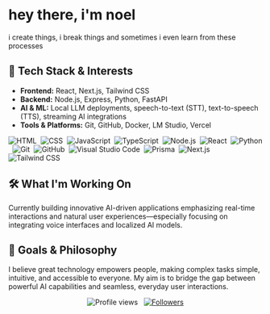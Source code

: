 # hey there, i'm noel

i create things, i break things and sometimes i even learn from these processes

## 🚀 Tech Stack & Interests

- **Frontend:** React, Next.js, Tailwind CSS
- **Backend:** Node.js, Express, Python, FastAPI
- **AI & ML:** Local LLM deployments, speech-to-text (STT), text-to-speech (TTS), streaming AI integrations
- **Tools & Platforms:** Git, GitHub, Docker, LM Studio, Vercel

![HTML](https://img.shields.io/badge/-HTML-0D1117?style=flat&logo=HTML5)&nbsp;
![CSS](https://img.shields.io/badge/-CSS-0D1117?style=flat&logo=CSS3&logoColor=1572B6)&nbsp;
![JavaScript](https://img.shields.io/badge/-JavaScript-0D1117?style=flat&logo=javascript)&nbsp;
![TypeScript](https://img.shields.io/badge/-TypeScript-0D1117?style=flat&logo=typescript)&nbsp;
![Node.js](https://img.shields.io/badge/-Node.js-0D1117?style=flat&logo=node.js)&nbsp;
![React](https://img.shields.io/badge/-React-0D1117?style=flat&logo=react)&nbsp;
![Python](https://img.shields.io/badge/-Python-0D1117?style=flat&logo=python)&nbsp;
![Git](https://img.shields.io/badge/-Git-0D1117?style=flat&logo=git)&nbsp;
![GitHub](https://img.shields.io/badge/-GitHub-0D1117?style=flat&logo=github)&nbsp;
![Visual Studio Code](https://img.shields.io/badge/-VS%20Code-0D1117?style=flat&logo=visual-studio-code&logoColor=007ACC)&nbsp;
![Prisma](https://img.shields.io/badge/-Prisma-0D1117?style=flat&logo=prisma)&nbsp;
![Next.js](https://img.shields.io/badge/-Nextjs-0D1117?style=flat&logo=next.js)&nbsp;
![Tailwind CSS](https://img.shields.io/badge/-Tailwind-0D1117?style=flat&logo=tailwind-css)

## 🛠️ What I'm Working On

Currently building innovative AI-driven applications emphasizing real-time interactions and natural user experiences—especially focusing on integrating voice interfaces and localized AI models.

## 🎯 Goals & Philosophy

I believe great technology empowers people, making complex tasks simple, intuitive, and accessible to everyone. My aim is to bridge the gap between powerful AI capabilities and seamless, everyday user interactions.

<p align="center">
  <img src="https://komarev.com/ghpvc/?username=FIEF-nohell&color=blueviolet" alt="Profile views" />
  &nbsp;
  <a href="https://github.com/Pepyn0?tab=followers">
    <img src="https://img.shields.io/github/followers/FIEF-nohell?style=social" alt="Followers" />
  </a>
</p>
